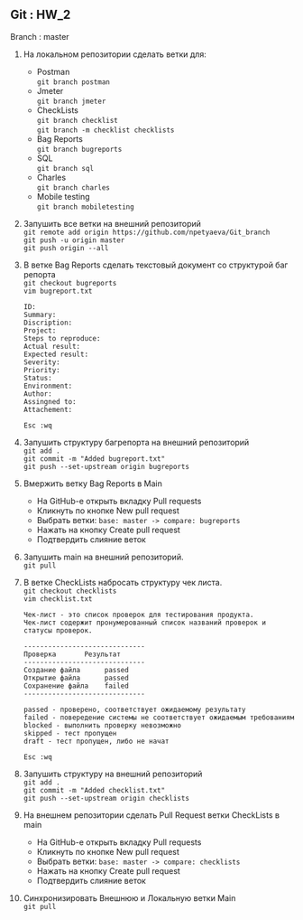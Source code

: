 ## Git : HW_2

Branch : master

1. На локальном репозитории сделать ветки для:  
    - Postman  
`git branch postman`
    - Jmeter  
`git branch jmeter`
    - CheckLists  
`git branch checklist`  
`git branch -m checklist checklists`
    - Bag Reports  
`git branch bugreports`
    - SQL  
`git branch sql`
    - Charles  
`git branch charles`
    - Mobile testing  
`git branch mobiletesting`

2. Запушить все ветки на внешний репозиторий  
    `git remote add origin https://github.com/npetyaeva/Git_branch`  
    `git push -u origin master`  
    `git push origin --all`  
3. В ветке Bag Reports сделать текстовый документ со структурой баг репорта  
    `git checkout bugreports`  
    `vim bugreport.txt`
    ```
    ID: 
    Summary:
    Discription:
    Project:
    Steps to reproduce:
    Actual result:
    Expected result:
    Severity:
    Priority:
    Status:
    Environment:
    Author:
    Assingned to:
    Attachement: 
    ```
    `Esc :wq`  
4. Запушить структуру багрепорта на внешний репозиторий  
    `git add .`  
    `git commit -m "Added bugreport.txt"`  
    `git push --set-upstream origin bugreports`  
5. Вмержить ветку Bag Reports в Main  
    - На GitHub-e открыть вкладку Pull requests
    - Кликнуть по кнопке New pull request  
    - Выбрать ветки: `base: master -> compare: bugreports`  
    - Нажать на кнопку Create pull request
    - Подтвердить слияние веток
6. Запушить main на внешний репозиторий.  
    `git pull`
7. В ветке CheckLists набросать структуру чек листа.  
    `git checkout checklists`  
    `vim checklist.txt`
    ```
    Чек-лист - это список проверок для тестирования продукта. 
    Чек-лист содержит пронумерованный список названий проверок и статусы проверок.

    ------------------------------
    Проверка	   Результат
    ------------------------------
    Создание файла      passed
    Открытие файла	    passed
    Сохранение файла    failed
    ------------------------------

    passed - проверено, соответствует ожидаемому результату 
    failed - повередение системы не соответствует ожидаемым требованиям
    blocked - выполнить проверку невозможно
    skipped - тест пропущен
    draft - тест пропущен, либо не начат
    ```
    `Esc :wq`  

9. Запушить структуру на внешний репозиторий  
    `git add .`  
    `git commit -m "Added checklist.txt"`  
    `git push --set-upstream origin checklists`  
10. На внешнем репозитории сделать Pull Request ветки CheckLists в main  
    - На GitHub-e открыть вкладку Pull requests
    - Кликнуть по кнопке New pull request  
    - Выбрать ветки: `base: master -> compare: checklists`  
    - Нажать на кнопку Create pull request
    - Подтвердить слияние веток
11. Синхронизировать Внешнюю и Локальную ветки Main  
    `git pull`
